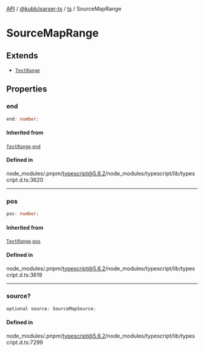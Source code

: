 [API](../../../../../packages.md) / [@kubb/parser-ts](../../../index.md) / [ts](../index.md) / SourceMapRange

# SourceMapRange

## Extends

- [`TextRange`](TextRange.md)

## Properties

### end

```ts
end: number;
```

#### Inherited from

[`TextRange`](TextRange.md).[`end`](TextRange.md#end)

#### Defined in

node\_modules/.pnpm/typescript@5.6.2/node\_modules/typescript/lib/typescript.d.ts:3620

***

### pos

```ts
pos: number;
```

#### Inherited from

[`TextRange`](TextRange.md).[`pos`](TextRange.md#pos)

#### Defined in

node\_modules/.pnpm/typescript@5.6.2/node\_modules/typescript/lib/typescript.d.ts:3619

***

### source?

```ts
optional source: SourceMapSource;
```

#### Defined in

node\_modules/.pnpm/typescript@5.6.2/node\_modules/typescript/lib/typescript.d.ts:7299
